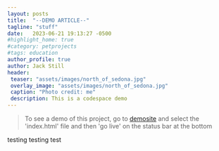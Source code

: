 ```yaml
---
layout: posts
title:  "--DEMO ARTICLE--"
tagline: "stuff"
date:   2023-06-21 19:13:27 -0500
#highlight_home: true
#category: petprojects
#tags: education
author_profile: true
author: Jack Still
header:
 teaser: "assets/images/north_of_sedona.jpg"
 overlay_image: "assets/images/north_of_sedona.jpg"
 caption: "Photo credit: me"
 description: This is a codespace demo
---
```


> To see a demo of this project, go to [demosite](https://fluffy-space-capybara-7v9pw766j566f4jv.github.dev/) and select the 'index.html' file and then 'go live' on the status bar at the bottom

testing testing test